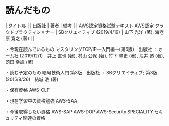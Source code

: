 
# 読んだもの

| タイトル | | 出版社 | 著者 | 備考 |
| AWS認定資格試験テキスト AWS認定 クラウドプラクティショナー | SBクリエイティブ (2019/4/19) | 山下 光洋 (著), 海老原 寛之 (著) | |

・今現在読んでいるもの
マスタリングTCP/IP―入門編―(第6版)　出版社 ‏ : ‎ オーム社 (2019/12/1)　井上 直也 (著), 村山 公保 (著), 竹下 隆史 (著), 荒井 透 (著), 苅田 幸雄 (著)

・読む予定のもの
暗号技術入門 第3版　出版社 ‏ : ‎ SBクリエイティブ; 第3版 (2015/8/26)　結城 浩 (著)

・保有資格
AWS-CLF

・現在学習中の資格勉強
AWS-SAA

・今後取得したい資格
AWS-SAP
AWS-DOP
AWS-Security SPECIALITY
セキュリティ関連の資格
